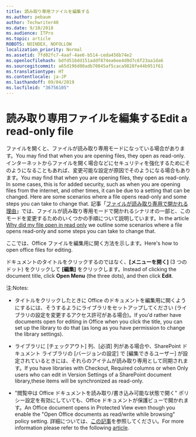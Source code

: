 ```yaml
---
title: 読み取り専用ファイルを編集する
ms.author: pebaum
author: Techwriter40
ms.date: 9/10/2018
ms.audience: ITPro
ms.topic: article
ROBOTS: NOINDEX, NOFOLLOW
localization_priority: Normal
ms.assetid: 7fd02fc7-4aaf-4ae6-b514-ceda456b74e2
ms.openlocfilehash: bdfd516dd151addf874ea6ee4d9d7c6f23aa1da6
ms.sourcegitcommit: a65d196d00adb70045af5caca9828fe44b951f61
ms.translationtype: HT
ms.contentlocale: ja-JP
ms.lasthandoff: 09/04/2019
ms.locfileid: "36756105"
---
```

# <a name="edit-a-read-only-file"></a><span data-ttu-id="d1143-102">読み取り専用ファイルを編集する</span><span class="sxs-lookup"><span data-stu-id="d1143-102">Edit a read-only file</span></span>

<span data-ttu-id="d1143-103">ファイルを開くと、ファイルが読み取り専用モードになっている場合があります。</span><span class="sxs-lookup"><span data-stu-id="d1143-103">You may find that when you are opening files, they open as read-only.</span></span> <span data-ttu-id="d1143-104">インターネットからファイルを開く場合などにセキュリティを強化するためにそのようになることもあれば、変更可能な設定が原因でそのようになる場合もあります。</span><span class="sxs-lookup"><span data-stu-id="d1143-104">You may find that when you are opening files, they open as read-only. In some cases, this is for added security, such as when you are opening files from the internet, and other times, it can be due to a setting that can be changed. Here are some scenarios where a file opens read-only and some steps you can take to change that.</span></span> <span data-ttu-id="d1143-105">記事「[ファイルが読み取り専用で開かれる理由](https://support.office.com/article/Why-did-my-file-open-read-only-3ab4b792-da50-4b38-8628-14c64e1f1d15)」では、ファイルが読み取り専用モードで開かれるシナリオの一部と、このモードを変更するためのいくつかの手順について説明しています。</span><span class="sxs-lookup"><span data-stu-id="d1143-105">In the article [Why did my file open in read only](https://support.office.com/article/Why-did-my-file-open-read-only-3ab4b792-da50-4b38-8628-14c64e1f1d15) we outline some scenarios where a file opens read-only and some steps you can take to change that.</span></span>

<span data-ttu-id="d1143-106">ここでは、Office ファイルを編集用に開く方法を示します。</span><span class="sxs-lookup"><span data-stu-id="d1143-106">Here's how to open office files for editing.</span></span>

<span data-ttu-id="d1143-107">ドキュメントのタイトルをクリックするのではなく、**[メニューを開く]** (3 つのドット) をクリックして **[編集]** をクリックします。</span><span class="sxs-lookup"><span data-stu-id="d1143-107">Instead of clicking the document title, click **Open Menu** (the three dots), and then click **Edit**.</span></span>

<span data-ttu-id="d1143-108">注:</span><span class="sxs-lookup"><span data-stu-id="d1143-108">Notes:</span></span>

- <span data-ttu-id="d1143-109">タイトルをクリックしたときに Office のドキュメントを編集用に開くようにするには、そうするようにライブラリをセットアップしてください (ライブラリの設定を変更するアクセス許可がある場合)。</span><span class="sxs-lookup"><span data-stu-id="d1143-109">If you'd rather have documents open for editing in Office when you click the title, you can set up the library to do that (as long as you have permission to change the library settings).</span></span>

- <span data-ttu-id="d1143-110">ライブラリに [チェックアウト] 列、[必須] 列がある場合や、SharePoint ドキュメント ライブラリの [バージョンの設定] で [編集できるユーザー] が設定されているときには、それらのアイテムが読み取り専用として同期されます。</span><span class="sxs-lookup"><span data-stu-id="d1143-110">If you have libraries with Checkout, Required columns or when Only users who can edit in Version Settings of a SharePoint document library,these items will be synchronized as read-only.</span></span>

- <span data-ttu-id="d1143-111">"閲覧中は Office ドキュメントを読み取り/書き込み可能な状態で開く" ポリシー設定を有効にしていても、Office ドキュメントが保護ビューで開かれます。</span><span class="sxs-lookup"><span data-stu-id="d1143-111">An Office document opens in Protected View even though you enable the "Open Office documents as read/write while browsing" policy setting.</span></span> <span data-ttu-id="d1143-112">詳細については、[この記事](https://support.microsoft.com/help/983047/an-office-document-opens-in-protected-view-even-though-you-enable-the)を参照してください。</span><span class="sxs-lookup"><span data-stu-id="d1143-112">For more information please refer to the following [article](https://support.microsoft.com/help/983047/an-office-document-opens-in-protected-view-even-though-you-enable-the).</span></span>

